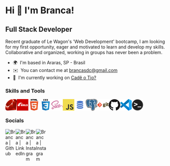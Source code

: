 Hi 👋 
I'm Branca! 
=======================

Full Stack Developer
--------------------

Recent graduate of Le Wagon's 'Web Development' bootcamp, I am looking for my first opportunity, eager and motivated to learn and develop my skills. Collaborative and organized, working in groups has never been a problem.

*   🌍  I'm based in Araras, SP - Brasil
*   ✉️  You can contact me at [brancasdc@gmail.com](mailto:brancasdc@gmail.com)
*   🚀  I'm currently working on [Cadê o Tio?](http://https://cade-o-tio.herokuapp.com/)

 ### Skills and Tools
<p align="left">
                                
   <img align="left" alt="Ruby" width="36px" src="https://raw.githubusercontent.com/github/explore/80688e429a7d4ef2fca1e82350fe8e3517d3494d/topics/ruby/ruby.png" />
<img align="left" alt="Ruby on Rails" width="36px" src="https://raw.githubusercontent.com/github/explore/80688e429a7d4ef2fca1e82350fe8e3517d3494d/topics/rails/rails.png" />
<img align="left" alt="HTML5" width="36px" src="https://raw.githubusercontent.com/github/explore/80688e429a7d4ef2fca1e82350fe8e3517d3494d/topics/html/html.png" />
<img align="left" alt="CSS3" width="36px" src="https://raw.githubusercontent.com/github/explore/80688e429a7d4ef2fca1e82350fe8e3517d3494d/topics/css/css.png" />
<img align="left" alt="Sass" width="36px" src="https://raw.githubusercontent.com/github/explore/80688e429a7d4ef2fca1e82350fe8e3517d3494d/topics/sass/sass.png" />
<img align="left" alt="JavaScript" width="36px" src="https://raw.githubusercontent.com/github/explore/80688e429a7d4ef2fca1e82350fe8e3517d3494d/topics/javascript/javascript.png" />
<img align="left" alt="SQL" width="36px" src="https://raw.githubusercontent.com/github/explore/80688e429a7d4ef2fca1e82350fe8e3517d3494d/topics/sql/sql.png" />
<img align="left" alt="PostgreSQL" width="36px" src="https://raw.githubusercontent.com/github/explore/80688e429a7d4ef2fca1e82350fe8e3517d3494d/topics/postgresql/postgresql.png" />
<img align="left" alt="Git" width="36px" src="https://raw.githubusercontent.com/github/explore/80688e429a7d4ef2fca1e82350fe8e3517d3494d/topics/git/git.png" />
<img align="left" alt="GitHub" width="36px" src="https://raw.githubusercontent.com/github/explore/78df643247d429f6cc873026c0622819ad797942/topics/github/github.png" />
<img align="left" alt="Visual Studio Code" width="36px" src="https://raw.githubusercontent.com/github/explore/80688e429a7d4ef2fca1e82350fe8e3517d3494d/topics/visual-studio-code/visual-studio-code.png" />
<img align="left" alt="Terminal" width="36px" src="https://raw.githubusercontent.com/github/explore/80688e429a7d4ef2fca1e82350fe8e3517d3494d/topics/terminal/terminal.png" />
</p>
 <br />
 <br />
 
 ### Socials 
 
 <p align="left">
                          
[<img align="left" alt="Branca | Github" width="32px" src="https://raw.githubusercontent.com/danielcranney/readme-generator/main/public/icons/socials/github.svg" />][github]
[<img align="left" alt="Branca | LinkedIn" width="32px" src="https://raw.githubusercontent.com/danielcranney/readme-generator/main/public/icons/socials/linkedin.svg" />][linkedin]
[<img align="left" alt="Branca | Instagram" width="32px" src="https://raw.githubusercontent.com/danielcranney/readme-generator/main/public/icons/socials/instagram.svg" />][instagram]
[<img align="left" alt="Branca | Instagram" width="32px" src="https://raw.githubusercontent.com/danielcranney/readme-generator/main/public/icons/socials/facebook.svg" />][facebook]
  
</p>

[github]: https://www.github.com/bdellacoletta/
[instagram]: https://www.instagram.com/brancadellac/
[linkedin]: https://www.linkedin.com/in/branca-della-coletta/
[facebook]: https://www.facebook.com/branca.dellacoletta/
